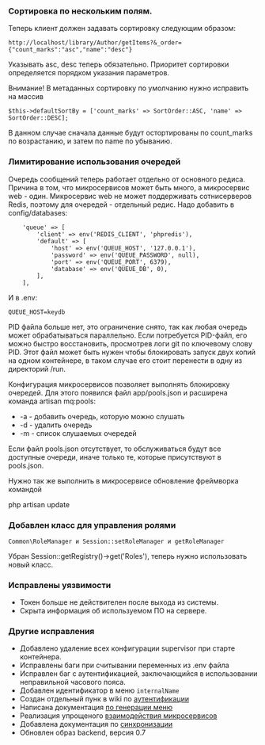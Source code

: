 ### Сортировка по нескольким полям.

Теперь клиент должен задавать сортировку следующим образом:

```
http://localhost/library/Author/getItems?&_order={"count_marks":"asc","name":"desc"}
```

Указывать asc, desc теперь обязательно. Приоритет сортировки определяется порядком указания параметров.

Внимание!
В метаданных сортировку по умолчанию нужно исправить на массив

```
$this->defaultSortBy = ['count_marks' => SortOrder::ASC, 'name' => SortOrder::DESC];
```

В данном случае сначала данные будут остортированы по count_marks по возрастанию, и затем по name по убыванию.

### Лимитирование использования очередей

Очередь сообщений теперь работает отдельно от основного редиса. Причина в том, что микросервисов может быть много, а микросервис web - один. Микросервис web не может поддерживать сотнисерверов Redis, поэтому для очередей - отдельный редис. Надо добавить в config/databases:

```
    'queue' => [
        'client' => env('REDIS_CLIENT', 'phpredis'),
        'default' => [
            'host' => env('QUEUE_HOST', '127.0.0.1'),
            'password' => env('QUEUE_PASSWORD', null),
            'port' => env('QUEUE_PORT', 6379),
            'database' => env('QUEUE_DB', 0),
        ],
    ],
```

И в .env:

```
QUEUE_HOST=keydb
```

PID файла больше нет, это ограничение снято, так как любая очередь может обрабатываться параллельно. Если потребуется PID-файл, его можно быстро восстановить, просмотрев логи git по ключевому слову PID. Этот файл может быть нужен чтобы блокировать запуск двух копий на одном контейнере, в таком случае его стоит перенести в одну из директорий /run.

Конфигурация микросервисов позволяет выполнять блокировку очередей. Для этого появился файл app/pools.json и расширена команда artisan mq:pools:

* -a - добавить очередь, которую можно слушать
* -d - удалить очередь
* -m - список слушаемых очередей

Если файл pools.json отсутствует, то обслуживаться будут все доступные очереди, иначе только те, которые присутствуют в pools.json.

Нужно так же выполнить в микросервисе обновление фреймворка командой

php artisan update

### Добавлен класс для управления ролями

```
Common\RoleManager и Session::setRoleManager и getRoleManager
```

Убран Session::getRegistry()->get('Roles'), теперь нужно использовать новый класс.

### Исправлены уязвимости

* Токен больше не действителен после выхода из системы.
* Скрыта информация об используемом ПО на сервере.

### Другие исправления

* Добавлено удаление всех конфигурации supervisor при старте контейнера.
* Исправлены баги при считывании переменных из .env файла
* Исправлен баг с аутентификацией, заключающийся в использовании неправильной часового пояса.
* Добавлен идентификатор в меню `internalName`
* Создан отдельный пунк в wiki по [аутентификации](Документация/Аутентификация-и-авторизация)
* Написана документация [по генерации меню](Документация/Меню)
* Реализация упрощеного [взаимодействия микросервисов](Документация/Общение-между-микросервисами)
* Добавлена документация по [синхронизации](Документация/Синхронизация)
* Обновлен образ backend, версия 0.7

